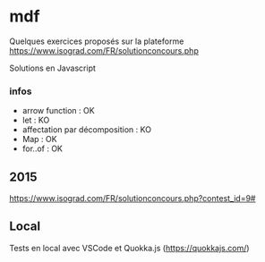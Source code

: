 # mdf
Quelques exercices proposés sur la plateforme https://www.isograd.com/FR/solutionconcours.php

Solutions en Javascript

### infos
* arrow function : OK
* let : KO
* affectation par décomposition : KO
* Map : OK
* for..of : OK


## 2015
https://www.isograd.com/FR/solutionconcours.php?contest_id=9#

## Local
Tests en local avec VSCode et Quokka.js (https://quokkajs.com/)